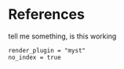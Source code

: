 # References

tell me something, is this working

```{autodoc2-object} ragas.evaluate
render_plugin = "myst"
no_index = true
```
